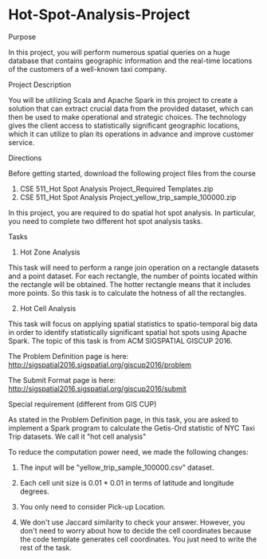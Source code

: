 # Hot-Spot-Analysis-Project

Purpose

In this project, you will perform numerous spatial queries on a huge database that contains
geographic information and the real-time locations of the customers of a well-known taxi company.

Project Description

You will be utilizing Scala and Apache Spark in this project to create a solution that can extract crucial
data from the provided dataset, which can then be used to make operational and strategic choices.
The technology gives the client access to statistically significant geographic locations, which it can
utilize to plan its operations in advance and improve customer service.

Directions

Before getting started, download the following project files from the course
1. CSE 511_Hot Spot Analysis Project_Required Templates.zip
2. CSE 511_Hot Spot Analysis Project_yellow_trip_sample_100000.zip

In this project, you are required to do spatial hot spot analysis. In particular, you need to complete two
different hot spot analysis tasks.

Tasks

1. Hot Zone Analysis

This task will need to perform a range join operation on a rectangle datasets and a point dataset. For
each rectangle, the number of points located within the rectangle will be obtained. The hotter
rectangle means that it includes more points. So this task is to calculate the hotness of all the
rectangles.

2. Hot Cell Analysis

This task will focus on applying spatial statistics to spatio-temporal big data in order to identify
statistically significant spatial hot spots using Apache Spark. The topic of this task is from ACM
SIGSPATIAL GISCUP 2016.

The Problem Definition page is here: http://sigspatial2016.sigspatial.org/giscup2016/problem

The Submit Format page is here: http://sigspatial2016.sigspatial.org/giscup2016/submit

Special requirement (different from GIS CUP)

As stated in the Problem Definition page, in this task, you are asked to implement a Spark program to
calculate the Getis-Ord statistic of NYC Taxi Trip datasets. We call it "hot cell analysis"

To reduce the computation power need, we made the following changes:

1. The input will be "yellow_trip_sample_100000.csv" dataset.
   
2. Each cell unit size is 0.01 * 0.01 in terms of latitude and longitude degrees.

3. You only need to consider Pick-up Location.

4. We don't use Jaccard similarity to check your answer. However, you don't need to worry about
how to decide the cell coordinates because the code template generates cell coordinates. You
just need to write the rest of the task.

